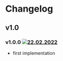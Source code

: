 # Changelog

## v1.0

### v1.0.0 [![22.02.2022](https://img.shields.io/date/1645518853050)](https://github.com/d8corp/watch-state/tree/v1.0.0)
- first implementation
